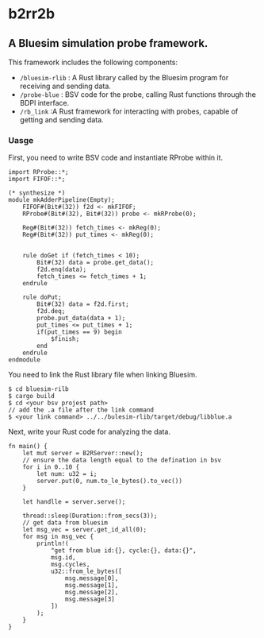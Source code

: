 # b2rr2b
## A Bluesim simulation probe framework.



This framework includes the following components:

- `/bluesim-rlib` : A Rust library called by the Bluesim program for receiving and sending data.
- `/probe-blue` : BSV code for the probe, calling Rust functions through the BDPI interface.
- `/rb_link` :A Rust framework for interacting with probes, capable of getting and sending data.



### Uasge

First, you need to write BSV code and instantiate RProbe within it.

```
import RProbe::*;
import FIFOF::*;

(* synthesize *)
module mkAdderPipeline(Empty);
    FIFOF#(Bit#(32)) f2d <- mkFIFOF;
    RProbe#(Bit#(32), Bit#(32)) probe <- mkRProbe(0);

    Reg#(Bit#(32)) fetch_times <- mkReg(0);
    Reg#(Bit#(32)) put_times <- mkReg(0);


    rule doGet if (fetch_times < 10);
        Bit#(32) data = probe.get_data();
        f2d.enq(data);
        fetch_times <= fetch_times + 1;
    endrule

    rule doPut;
        Bit#(32) data = f2d.first;
        f2d.deq;
        probe.put_data(data + 1);
        put_times <= put_times + 1;
        if(put_times == 9) begin
            $finish;
        end
    endrule
endmodule
```

You need to link the Rust library file when linking Bluesim.

```
$ cd bluesim-rilb
$ cargo build
$ cd <your bsv projest path>
// add the .a file after the link command
$ <your link command> ../../bulesim-rlib/target/debug/libblue.a
```

Next, write your Rust code for analyzing the data.

```
fn main() {
    let mut server = B2RServer::new();
    // ensure the data length equal to the defination in bsv
    for i in 0..10 {
        let num: u32 = i;
        server.put(0, num.to_le_bytes().to_vec())
    }

    let handlle = server.serve();

    thread::sleep(Duration::from_secs(3));
	// get data from bluesim
    let msg_vec = server.get_id_all(0);
    for msg in msg_vec {
        println!(
            "get from blue id:{}, cycle:{}, data:{}",
            msg.id,
            msg.cycles,
            u32::from_le_bytes([
                msg.message[0],
                msg.message[1],
                msg.message[2],
                msg.message[3]
            ])
        );
    }
}
```

